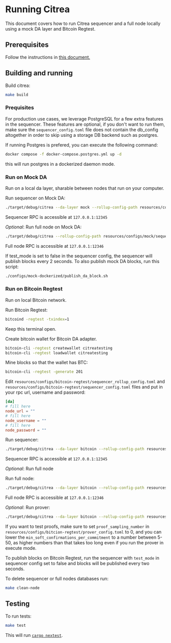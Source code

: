 # Running Citrea

This document covers how to run Citrea sequencer and a full node locally using a mock DA layer and Bitcoin Regtest.

## Prerequisites

Follow the instructions in [this document.](./dev-setup.md)

## Building and running

Build citrea:

```sh
make build
```

### Prequisites

For production use cases, we leverage PostgreSQL for a few extra features in the sequencer. These features are optional, if you don't want to run them, make sure the `sequencer_config.toml` file does not contain the db_config altogether in order to skip using a storage DB backend such as postgres.

If running Postgres is prefered, you can execute the following command:

```sh
docker compose -f docker-compose.postgres.yml up -d

```

this will run postgres in a dockerized daemon mode.

### Run on Mock DA

Run on a local da layer, sharable between nodes that run on your computer.

Run sequencer on Mock DA:

```sh
./target/debug/citrea --da-layer mock --rollup-config-path resources/configs/mock/sequencer_rollup_config.toml --sequencer-config-path resources/configs/mock/sequencer_config.toml --genesis-paths resources/genesis/mock/
```

Sequencer RPC is accessible at `127.0.0.1:12345`

_Optional_: Run full node on Mock DA:

```sh
./target/debug/citrea --rollup-config-path resources/configs/mock/sequencer_rollup_config.toml --genesis-paths resources/test-data/demo-tests/mock
```

Full node RPC is accessible at `127.0.0.1:12346`

If test_mode is set to false in the sequencer config, the sequencer will publish blocks every 2 seconds. To also publish mock DA blocks, run this script:

```sh
./configs/mock-dockerized/publish_da_block.sh
```

### Run on Bitcoin Regtest

Run on local Bitcoin network.

Run Bitcoin Regtest:

```sh
bitcoind -regtest -txindex=1
```

Keep this terminal open.

Create bitcoin wallet for Bitcoin DA adapter.

```sh
bitcoin-cli -regtest createwallet citreatesting
bitcoin-cli -regtest loadwallet citreatesting
```

Mine blocks so that the wallet has BTC:

```sh
bitcoin-cli -regtest -generate 201
```

Edit `resources/configs/bitcoin-regtest/sequencer_rollup_config.toml` and `resources/configs/bitcoin-regtest/sequencer_config.toml` files and put in your rpc url, username and password:

```toml
[da]
# fill here
node_url = ""
# fill here
node_username = ""
# fill here
node_password = ""
```

Run sequencer:

```sh
./target/debug/citrea --da-layer bitcoin --rollup-config-path resources/configs/bitcoin-regtest/sequencer_rollup_config.toml --sequencer-config-path resources/configs/bitcoin-regtest/sequencer_config.toml --genesis-paths resources/genesis/bitcoin-regtest/
```

Sequencer RPC is accessible at `127.0.0.1:12345`

_Optional_: Run full node

Run full node:

```sh
./target/debug/citrea --da-layer bitcoin --rollup-config-path resources/configs/bitcoin-regtest/rollup_config.toml --genesis-paths resources/genesis/bitcoin-regtest/
```

Full node RPC is accessible at `127.0.0.1:12346`

_Optional_: Run prover:

```sh
./target/debug/citrea --da-layer bitcoin --rollup-config-path resources/configs/bitcoin-regtest/prover_rollup_config.toml --prover-config-path resources/configs/bitcoin-regtest/prover_config.toml --genesis-paths resources/genesis/bitcoin-regtest
```

If you want to test proofs, make sure to set `proof_sampling_number` in `resources/configs/bitcion-regtest/prover_config.toml` to 0, and you can lower the `min_soft_confirmations_per_commitment` to a number between 5-50, as higher numbers than that takes too long even if you run the prover in execute mode.

To publish blocks on Bitcoin Regtest, run the sequencer with `test_mode` in sequencer config set to false and blocks will be published every two seconds.

To delete sequencer or full nodes databases run:

```sh
make clean-node
```

## Testing

To run tests:

```sh
make test
```

This will run [`cargo nextest`](https://nexte.st).

